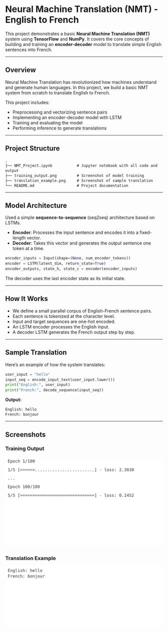 # Neural Machine Translation (NMT) - English to French 

This project demonstrates a basic **Neural Machine Translation (NMT)** system using **TensorFlow** and **NumPy**. It covers the core concepts of building and training an **encoder-decoder** model to translate simple English sentences into French.

---

##  Overview

Neural Machine Translation has revolutionized how machines understand and generate human languages. In this project, we build a basic NMT system from scratch to translate English to French.

This project includes:
- Preprocessing and vectorizing sentence pairs
- Implementing an encoder-decoder model with LSTM
- Training and evaluating the model
- Performing inference to generate translations

---

##  Project Structure

```
.
├── NMT_Project.ipynb           # Jupyter notebook with all code and output
├── training_output.png         # Screenshot of model training
├── translation_example.png     # Screenshot of sample translation
└── README.md                   # Project documentation
```

---

##  Model Architecture

Used a simple **sequence-to-sequence** (seq2seq) architecture based on LSTMs.

- **Encoder**: Processes the input sentence and encodes it into a fixed-length vector.
- **Decoder**: Takes this vector and generates the output sentence one token at a time.

```python
encoder_inputs = Input(shape=(None, num_encoder_tokens))
encoder = LSTM(latent_dim, return_state=True)
encoder_outputs, state_h, state_c = encoder(encoder_inputs)
```

The decoder uses the last encoder state as its initial state.

---



##  How It Works

- We define a small parallel corpus of English-French sentence pairs.
- Each sentence is tokenized at the character level.
- Input and target sequences are one-hot encoded.
- An LSTM encoder processes the English input.
- A decoder LSTM generates the French output step by step.

---

##  Sample Translation

Here’s an example of how the system translates:

```python
user_input = "hello"
input_seq = encode_input_text(user_input.lower())
print("English:", user_input)
print("French:", decode_sequence(input_seq))
```

**Output:**
```
English: hello
French: bonjour
```

---

##  Screenshots

### Training Output
![Training Output](training_output.png)

### Translation Example
![Translation Example](translation_example.png)





